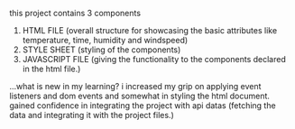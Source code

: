this project contains 3 components 
1. HTML FILE (overall structure for showcasing the basic attributes like temperature, time, humidity and windspeed)
2. STYLE SHEET (styling of the components)
3. JAVASCRIPT FILE (giving the functionality to the components declared in the html file.)

  ...what is new in my learning?
     i increased my grip on applying event listeners and dom events and somewhat in styling the html document.
     gained confidence in integrating the project with api datas (fetching the data and integrating it with the project files.)
   
